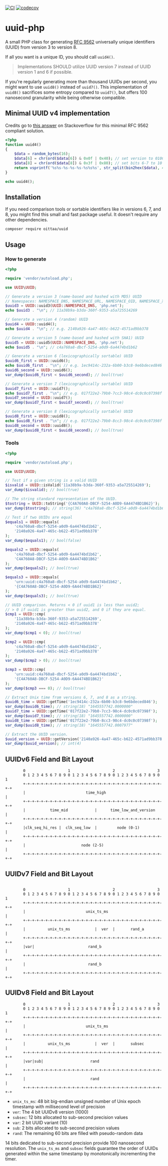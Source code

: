 [![CI](https://github.com/oittaa/uuid-php/actions/workflows/main.yml/badge.svg)](https://github.com/oittaa/uuid-php/actions/workflows/main.yml)
[![codecov](https://codecov.io/gh/oittaa/uuid-php/branch/master/graph/badge.svg?token=TZILVOSUKM)](https://codecov.io/gh/oittaa/uuid-php)

# uuid-php

A small PHP class for generating [RFC 9562][RFC 9562] universally unique identifiers (UUID) from version 3 to version 8.

If all you want is a unique ID, you should call `uuid4()`.

> Implementations SHOULD utilize UUID version 7 instead of UUID version 1 and 6 if possible.

If you're regularly generating more than thousand UUIDs per second, you might want to use `uuid8()` instead of `uuid7()`. This implementation of `uuid8()` sacrifices some entropy compared to `uuid7()`, but offers 100 nanosecond granularity while being otherwise compatible.

## Minimal UUID v4 implementation

Credits go to [this answer][stackoverflow uuid4] on Stackoverflow for this minimal RFC 9562 compliant solution.
```php
<?php
function uuid4()
{
    $data = random_bytes(16);
    $data[6] = chr(ord($data[6]) & 0x0f | 0x40); // set version to 0100
    $data[8] = chr(ord($data[8]) & 0x3f | 0x80); // set bits 6-7 to 10
    return vsprintf('%s%s-%s-%s-%s-%s%s%s', str_split(bin2hex($data), 4));
}

echo uuid4();
```

## Installation

If you need comparison tools or sortable identifiers like in versions 6, 7, and 8, you might find this small and fast package useful. It doesn't require any other dependencies.

```bash
composer require oittaa/uuid
```

## Usage

### How to generate

```php
<?php

require 'vendor/autoload.php';

use UUID\UUID;

// Generate a version 3 (name-based and hashed with MD5) UUID
// Namespaces: NAMESPACE_DNS, NAMESPACE_URL, NAMESPACE_OID, NAMESPACE_X500
$uuid3 = UUID::uuid3(UUID::NAMESPACE_DNS, 'php.net');
echo $uuid3 . "\n"; // 11a38b9a-b3da-360f-9353-a5a725514269

// Generate a version 4 (random) UUID
$uuid4 = UUID::uuid4();
echo $uuid4 . "\n"; // e.g. 2140a926-4a47-465c-b622-4571ad9bb378

// Generate a version 5 (name-based and hashed with SHA1) UUID
$uuid5 = UUID::uuid5(UUID::NAMESPACE_DNS, 'php.net');
echo $uuid5 . "\n"; // c4a760a8-dbcf-5254-a0d9-6a4474bd1b62

// Generate a version 6 (lexicographically sortable) UUID
$uuid6_first = UUID::uuid6();
echo $uuid6_first . "\n"; // e.g. 1ec9414c-232a-6b00-b3c8-9e6bdeced846
$uuid6_second = UUID::uuid6();
var_dump($uuid6_first < $uuid6_second); // bool(true)

// Generate a version 7 (lexicographically sortable) UUID
$uuid7_first = UUID::uuid7();
echo $uuid7_first . "\n"; // e.g. 017f22e2-79b0-7cc3-98c4-dc0c0c07398f
$uuid7_second = UUID::uuid7();
var_dump($uuid7_first < $uuid7_second); // bool(true)

// Generate a version 8 (lexicographically sortable) UUID
$uuid8_first = UUID::uuid8();
echo $uuid8_first . "\n"; // e.g. 017f22e2-79b0-8cc3-98c4-dc0c0c07398f
$uuid8_second = UUID::uuid8();
var_dump($uuid8_first < $uuid8_second); // bool(true)
```

### Tools

```php
<?php

require 'vendor/autoload.php';

use UUID\UUID;

// Test if a given string is a valid UUID
$isvalid = UUID::isValid('11a38b9a-b3da-360f-9353-a5a725514269');
var_dump($isvalid); // bool(true)

// The string standard representation of the UUID.
$tostring = UUID::toString('{C4A760A8-DBCF-5254-A0D9-6A4474BD1B62}');
var_dump($tostring); // string(36) "c4a760a8-dbcf-5254-a0d9-6a4474bd1b62"

// Test if two UUIDs are equal
$equals1 = UUID::equals(
    'c4a760a8-dbcf-5254-a0d9-6a4474bd1b62',
    '2140a926-4a47-465c-b622-4571ad9bb378'
);
var_dump($equals1); // bool(false)

$equals2 = UUID::equals(
    'c4a760a8-dbcf-5254-a0d9-6a4474bd1b62',
    'C4A760A8-DBCF-5254-A0D9-6A4474BD1B62'
);
var_dump($equals2); // bool(true)

$equals3 = UUID::equals(
    'urn:uuid:c4a760a8-dbcf-5254-a0d9-6a4474bd1b62',
    '{C4A760A8-DBCF-5254-A0D9-6A4474BD1B62}'
);
var_dump($equals3); // bool(true)

// UUID comparison. Returns < 0 if uuid1 is less than uuid2;
// > 0 if uuid1 is greater than uuid2, and 0 if they are equal.
$cmp1 = UUID::cmp(
    '11a38b9a-b3da-360f-9353-a5a725514269',
    '2140a926-4a47-465c-b622-4571ad9bb378'
);
var_dump($cmp1 < 0); // bool(true)

$cmp2 = UUID::cmp(
    'c4a760a8-dbcf-5254-a0d9-6a4474bd1b62',
    '2140a926-4a47-465c-b622-4571ad9bb378'
);
var_dump($cmp2 > 0); // bool(true)

$cmp3 = UUID::cmp(
    'urn:uuid:c4a760a8-dbcf-5254-a0d9-6a4474bd1b62',
    '{C4A760A8-DBCF-5254-A0D9-6A4474BD1B62}'
);
var_dump($cmp3 === 0); // bool(true)

// Extract Unix time from versions 6, 7, and 8 as a string.
$uuid6_time = UUID::getTime('1ec9414c-232a-6b00-b3c8-9e6bdeced846');
var_dump($uuid6_time); // string(18) "1645557742.0000000"
$uuid7_time = UUID::getTime('017f22e2-79b0-7cc3-98c4-dc0c0c07398f');
var_dump($uuid7_time); // string(18) "1645557742.0000000"
$uuid8_time = UUID::getTime('017f22e2-79b0-8cc3-98c4-dc0c0c07398f');
var_dump($uuid8_time); // string(18) "1645557742.0007977"

// Extract the UUID version.
$uuid_version = UUID::getVersion('2140a926-4a47-465c-b622-4571ad9bb378');
var_dump($uuid_version); // int(4)
```

## UUIDv6 Field and Bit Layout

```
        0                   1                   2                   3
        0 1 2 3 4 5 6 7 8 9 0 1 2 3 4 5 6 7 8 9 0 1 2 3 4 5 6 7 8 9 0 1
        +-+-+-+-+-+-+-+-+-+-+-+-+-+-+-+-+-+-+-+-+-+-+-+-+-+-+-+-+-+-+-+-+
        |                           time_high                           |
        +-+-+-+-+-+-+-+-+-+-+-+-+-+-+-+-+-+-+-+-+-+-+-+-+-+-+-+-+-+-+-+-+
        |           time_mid            |      time_low_and_version     |
        +-+-+-+-+-+-+-+-+-+-+-+-+-+-+-+-+-+-+-+-+-+-+-+-+-+-+-+-+-+-+-+-+
        |clk_seq_hi_res |  clk_seq_low  |         node (0-1)            |
        +-+-+-+-+-+-+-+-+-+-+-+-+-+-+-+-+-+-+-+-+-+-+-+-+-+-+-+-+-+-+-+-+
        |                         node (2-5)                            |
        +-+-+-+-+-+-+-+-+-+-+-+-+-+-+-+-+-+-+-+-+-+-+-+-+-+-+-+-+-+-+-+-+
```

## UUIDv7 Field and Bit Layout

```

        0                   1                   2                   3
        0 1 2 3 4 5 6 7 8 9 0 1 2 3 4 5 6 7 8 9 0 1 2 3 4 5 6 7 8 9 0 1
        +-+-+-+-+-+-+-+-+-+-+-+-+-+-+-+-+-+-+-+-+-+-+-+-+-+-+-+-+-+-+-+-+
        |                           unix_ts_ms                          |
        +-+-+-+-+-+-+-+-+-+-+-+-+-+-+-+-+-+-+-+-+-+-+-+-+-+-+-+-+-+-+-+-+
        |          unix_ts_ms           |  ver  |       rand_a          |
        +-+-+-+-+-+-+-+-+-+-+-+-+-+-+-+-+-+-+-+-+-+-+-+-+-+-+-+-+-+-+-+-+
        |var|                        rand_b                             |
        +-+-+-+-+-+-+-+-+-+-+-+-+-+-+-+-+-+-+-+-+-+-+-+-+-+-+-+-+-+-+-+-+
        |                            rand_b                             |
        +-+-+-+-+-+-+-+-+-+-+-+-+-+-+-+-+-+-+-+-+-+-+-+-+-+-+-+-+-+-+-+-+
```

## UUIDv8 Field and Bit Layout

```
        0                   1                   2                   3
        0 1 2 3 4 5 6 7 8 9 0 1 2 3 4 5 6 7 8 9 0 1 2 3 4 5 6 7 8 9 0 1
        +-+-+-+-+-+-+-+-+-+-+-+-+-+-+-+-+-+-+-+-+-+-+-+-+-+-+-+-+-+-+-+-+
        |                           unix_ts_ms                          |
        +-+-+-+-+-+-+-+-+-+-+-+-+-+-+-+-+-+-+-+-+-+-+-+-+-+-+-+-+-+-+-+-+
        |          unix_ts_ms           |  ver  |       subsec          |
        +-+-+-+-+-+-+-+-+-+-+-+-+-+-+-+-+-+-+-+-+-+-+-+-+-+-+-+-+-+-+-+-+
        |var|sub|                     rand                              |
        +-+-+-+-+-+-+-+-+-+-+-+-+-+-+-+-+-+-+-+-+-+-+-+-+-+-+-+-+-+-+-+-+
        |                             rand                              |
        +-+-+-+-+-+-+-+-+-+-+-+-+-+-+-+-+-+-+-+-+-+-+-+-+-+-+-+-+-+-+-+-+
```

- `unix_ts_ms`: 48 bit big-endian unsigned number of Unix epoch timestamp with millisecond level of precision
- `ver`: The 4 bit UUIDv8 version (1000)
- `subsec`: 12 bits allocated to sub-second precision values
- `var`: 2 bit UUID variant (10)
- `sub`: 2 bits allocated to sub-second precision values
- `rand`: The remaining 60 bits are filled with pseudo-random data

14 bits dedicated to sub-second precision provide 100 nanosecond resolution. The `unix_ts_ms` and `subsec` fields guarantee the order of UUIDs generated within the same timestamp by monotonically incrementing the timer.

[RFC 9562]: https://datatracker.ietf.org/doc/rfc9562/
[stackoverflow uuid4]: https://stackoverflow.com/a/15875555
